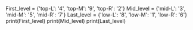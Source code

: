 First_level = {'top-L': '4', 'top-M': '9', 'top-R': '2'}
Mid_level = {'mid-L': '3', 'mid-M': '5', 'mid-R': '7'}
Last_level = {'low-L': '8', 'low-M': '1', 'low-R': '6'}
print(First_level)
print(Mid_level)
print(Last_level)
